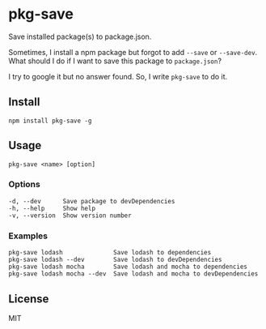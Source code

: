 # pkg-save

Save installed package(s) to package.json.

Sometimes, I install a npm package but forgot to add `--save` or `--save-dev`. What should I do if I want to save this package to `package.json`?

I try to google it but no answer found. So, I write `pkg-save` to do it.

## Install

`npm install pkg-save -g`

## Usage

`pkg-save <name> [option]`

### Options

```
-d, --dev      Save package to devDependencies
-h, --help     Show help
-v, --version  Show version number
```
### Examples

```
pkg-save lodash              Save lodash to dependencies
pkg-save lodash --dev        Save lodash to devDependencies
pkg-save lodash mocha        Save lodash and mocha to dependencies
pkg-save lodash mocha --dev  Save lodash and mocha to devDependencies
```

## License

MIT

